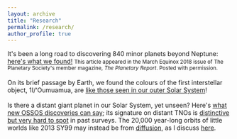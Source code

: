 ```yaml
---
layout: archive
title: "Research"
permalink: /research/
author_profile: true
---
```


<!--New first-author paper in ApJS: <br/><i><a href="">OSSOS: VII. 800+ trans-Neptunian objects —
the complete data release.</a></i> <br/> -->
It's been a long road to discovering 840 minor planets beyond Neptune:
<a href="Beyond_Neptune.pdf">here's what we found!</a>
<small>This article appeared in the March Equinox 2018 issue of The Planetary Society's
    member magazine, <i>The Planetary Report</i>.
Posted with permission.</small>
</br>
</br>
On its brief passage by Earth, we found the colours of the first interstellar object, 1I/ʻOumuamua,
are <a href="https://arxiv.org/abs/1711.06214">like those seen in our outer Solar System</a>!
</br>
</br>
Is there a distant giant planet in our Solar System, yet unseen?
Here's <a href="https://arxiv.org/abs/1706.05348">what new OSSOS discoveries can say</a>;
its signature on distant TNOs is <a href="http://arxiv.org/abs/1605.06575">distinctive but very hard to spot</a> in past surveys.
The 20,000 year-long orbits of little worlds like 2013 SY99 may instead be from
<a href="https://arxiv.org/abs/1704.01952">diffusion</a>, as I discuss
<a href="https://theconversation.com/our-discovery-of-a-minor-planet-beyond-neptune-shows-there-might-not-be-a-planet-nine-after-all-75656">here</a>.

<!---                    Our OSSOS discovery of dwarf planet 2015 RR245 has some excellent summaries from the
<a href="http://www.theglobeandmail.com/technology/science/new-dwarf-planet-spotted-at-solar-systems-outer-fringe/article30854098/">Globe and Mail</a>,
<a href="http://news.nationalgeographic.com/2016/07/mini-pluto-dwarf-planet-discovery-astronomy/">National Geographic</a>,
<a href="http://www.nytimes.com/2016/07/14/science/astronomers-discover-new-likely-dwarf-planet.html?smid=pl-share&_r=0">NY Times</a>,
<a href="http://www.skyandtelescope.com/astronomy-news/new_kbo_2015-rr245/">Sky and Telescope</a>,
<a href="https://eos.org/articles/new-found-dwarf-planet-points-to-solar-systems-chaotic-past">EOS</a>,
and the <a href="http://www.cbc.ca/news/technology/dwarf-planet-discovered-2015-rr245-1.3676014?cmp=rss">CBC</a>.
</br>
</br> -->
